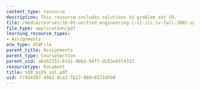 ```yaml
---
content_type: resource
description: This resource includes solutions to problem set S8.
file: /media/courses/16-01-unified-engineering-i-ii-iii-iv-fall-2005-spring-2006/f78d410746628ca27617888c0221d5b0_s08_ps09_sol.pdf
file_type: application/pdf
learning_resource_types:
- Assignments
ocw_type: OCWFile
parent_title: Assignments
parent_type: CourseSection
parent_uid: a6eb2151-6f41-806d-94ff-dc83eb5f4337
resourcetype: Document
title: s08_ps09_sol.pdf
uid: f78d4107-4662-8ca2-7617-888c0221d5b0
---
```

